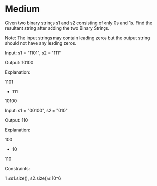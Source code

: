 # Medium

Given two binary strings s1 and s2 consisting of only 0s and 1s. Find the resultant string after adding the two Binary Strings.

Note: The input strings may contain leading zeros but the output string should not have any leading zeros.

Input: s1 = "1101", s2 = "111"

Output: 10100

Explanation:

 1101

+ 111

10100

Input: s1 = "00100", s2 = "010"

Output: 110

Explanation: 

  100

+  10

  110


Constraints:

1 ≤s1.size(), s2.size()≤ 10^6

